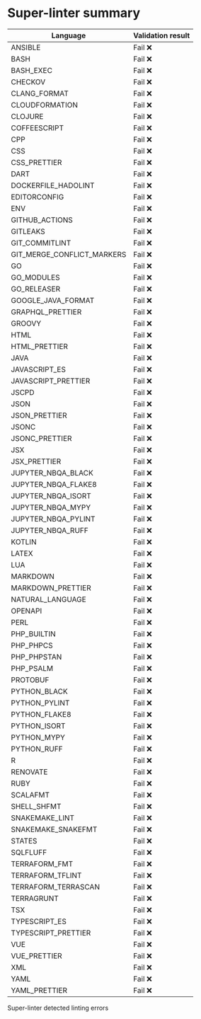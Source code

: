 # Super-linter summary

<!-- textlint-disable terminology -->

| Language                   | Validation result |
| -------------------------- | ----------------- |
| ANSIBLE                    | Fail ❌           |
| BASH                       | Fail ❌           |
| BASH_EXEC                  | Fail ❌           |
| CHECKOV                    | Fail ❌           |
| CLANG_FORMAT               | Fail ❌           |
| CLOUDFORMATION             | Fail ❌           |
| CLOJURE                    | Fail ❌           |
| COFFEESCRIPT               | Fail ❌           |
| CPP                        | Fail ❌           |
| CSS                        | Fail ❌           |
| CSS_PRETTIER               | Fail ❌           |
| DART                       | Fail ❌           |
| DOCKERFILE_HADOLINT        | Fail ❌           |
| EDITORCONFIG               | Fail ❌           |
| ENV                        | Fail ❌           |
| GITHUB_ACTIONS             | Fail ❌           |
| GITLEAKS                   | Fail ❌           |
| GIT_COMMITLINT             | Fail ❌           |
| GIT_MERGE_CONFLICT_MARKERS | Fail ❌           |
| GO                         | Fail ❌           |
| GO_MODULES                 | Fail ❌           |
| GO_RELEASER                | Fail ❌           |
| GOOGLE_JAVA_FORMAT         | Fail ❌           |
| GRAPHQL_PRETTIER           | Fail ❌           |
| GROOVY                     | Fail ❌           |
| HTML                       | Fail ❌           |
| HTML_PRETTIER              | Fail ❌           |
| JAVA                       | Fail ❌           |
| JAVASCRIPT_ES              | Fail ❌           |
| JAVASCRIPT_PRETTIER        | Fail ❌           |
| JSCPD                      | Fail ❌           |
| JSON                       | Fail ❌           |
| JSON_PRETTIER              | Fail ❌           |
| JSONC                      | Fail ❌           |
| JSONC_PRETTIER             | Fail ❌           |
| JSX                        | Fail ❌           |
| JSX_PRETTIER               | Fail ❌           |
| JUPYTER_NBQA_BLACK         | Fail ❌           |
| JUPYTER_NBQA_FLAKE8        | Fail ❌           |
| JUPYTER_NBQA_ISORT         | Fail ❌           |
| JUPYTER_NBQA_MYPY          | Fail ❌           |
| JUPYTER_NBQA_PYLINT        | Fail ❌           |
| JUPYTER_NBQA_RUFF          | Fail ❌           |
| KOTLIN                     | Fail ❌           |
| LATEX                      | Fail ❌           |
| LUA                        | Fail ❌           |
| MARKDOWN                   | Fail ❌           |
| MARKDOWN_PRETTIER          | Fail ❌           |
| NATURAL_LANGUAGE           | Fail ❌           |
| OPENAPI                    | Fail ❌           |
| PERL                       | Fail ❌           |
| PHP_BUILTIN                | Fail ❌           |
| PHP_PHPCS                  | Fail ❌           |
| PHP_PHPSTAN                | Fail ❌           |
| PHP_PSALM                  | Fail ❌           |
| PROTOBUF                   | Fail ❌           |
| PYTHON_BLACK               | Fail ❌           |
| PYTHON_PYLINT              | Fail ❌           |
| PYTHON_FLAKE8              | Fail ❌           |
| PYTHON_ISORT               | Fail ❌           |
| PYTHON_MYPY                | Fail ❌           |
| PYTHON_RUFF                | Fail ❌           |
| R                          | Fail ❌           |
| RENOVATE                   | Fail ❌           |
| RUBY                       | Fail ❌           |
| SCALAFMT                   | Fail ❌           |
| SHELL_SHFMT                | Fail ❌           |
| SNAKEMAKE_LINT             | Fail ❌           |
| SNAKEMAKE_SNAKEFMT         | Fail ❌           |
| STATES                     | Fail ❌           |
| SQLFLUFF                   | Fail ❌           |
| TERRAFORM_FMT              | Fail ❌           |
| TERRAFORM_TFLINT           | Fail ❌           |
| TERRAFORM_TERRASCAN        | Fail ❌           |
| TERRAGRUNT                 | Fail ❌           |
| TSX                        | Fail ❌           |
| TYPESCRIPT_ES              | Fail ❌           |
| TYPESCRIPT_PRETTIER        | Fail ❌           |
| VUE                        | Fail ❌           |
| VUE_PRETTIER               | Fail ❌           |
| XML                        | Fail ❌           |
| YAML                       | Fail ❌           |
| YAML_PRETTIER              | Fail ❌           |

<!-- textlint-enable terminology -->

Super-linter detected linting errors
